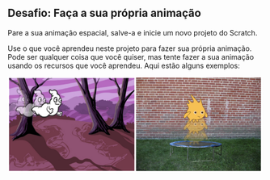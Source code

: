 ## Desafio: Faça a sua própria animação

Pare a sua animação espacial, salve-a e inicie um novo projeto do Scratch.

Use o que você aprendeu neste projeto para fazer sua própria animação. Pode ser qualquer coisa que você quiser, mas tente fazer a sua animação usando os recursos que você aprendeu. Aqui estão alguns exemplos:

![screenshot](images/space-egs.png)